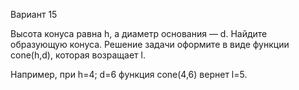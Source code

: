 Вариант 15

Высота конуса равна h, а диаметр основания — d. Найдите образующую конуса.
Решение задачи оформите в виде функции cone(h,d), которая возращает l.

Например, при h=4; d=6 функция cone(4,6) вернет l=5.
